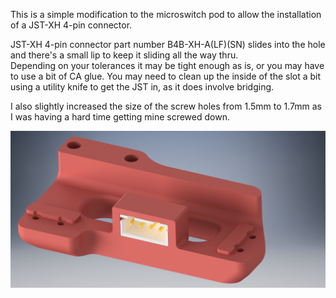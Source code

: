 This is a simple modification to the microswitch pod to allow the installation of a JST-XH 4-pin connector.

JST-XH  4-pin connector part number B4B-XH-A(LF)(SN) slides into the hole and there's a small lip to keep it sliding all the way thru.  
Depending on your tolerances it may be tight enough as is, or you may have to use a bit of CA glue.  You may need to clean up the inside of the slot a bit using a utility knife to get the JST in, as it does involve bridging.

I also slightly increased the size of the screw holes from 1.5mm to 1.7mm as I was having a hard time getting mine screwed down.  

![alt text](https://github.com/BladeScraper-Designs/VoronUsers/blob/master/printer_mods/BladeScraper-Designs/Microswitch%20Pod%20JST/img/Microswitch%20Endstop%20Pod%20JST-XH%204pin%20assembly.png?raw=true)

